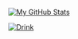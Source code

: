 [![My GitHub Stats](https://github-readme-stats.vercel.app/api?username=Yogpod&show_icons=true&theme=dracula&count_private=true&show_icons=true&hide_border=true)](https://github.com/Yogpod)


[![Drink](http://pls.propkill.me/YUJt.gif)](https://github.com/Yogpod)

